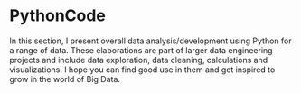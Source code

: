 # PythonCode
In this section, I present overall data analysis/development using Python for a range of data. These elaborations are part of larger data engineering projects and include data exploration, data cleaning, calculations and visualizations. I hope you can find good use in them and get inspired to grow in the world of Big Data.

